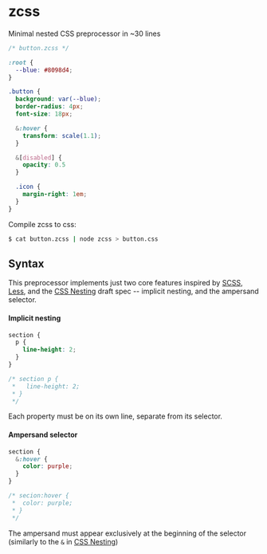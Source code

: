 # zcss

Minimal nested CSS preprocessor in ~30 lines

```scss
/* button.zcss */

:root {
  --blue: #8098d4;
}

.button {
  background: var(--blue);
  border-radius: 4px;
  font-size: 18px;

  &:hover {
    transform: scale(1.1);
  }

  &[disabled] {
    opacity: 0.5
  }

  .icon {
    margin-right: 1em;
  }
}
```

Compile zcss to css:

```bash
$ cat button.zcss | node zcss > button.css
```

## Syntax

This preprocessor implements just two core features inspired by [SCSS](https://sass-lang.com/documentation/syntax), [Less](http://lesscss.org/), and the [CSS Nesting](https://tabatkins.github.io/specs/css-nesting/) draft spec -- implicit nesting, and the ampersand selector.

#### Implicit nesting

```scss
section {
  p {
    line-height: 2;
  }
}

/* section p {
 *   line-height: 2;
 * }
 */
```

Each property must be on its own line, separate from its selector.

#### Ampersand selector

```scss
section {
  &:hover {
    color: purple;
  }
}

/* secion:hover {
 *  color: purple;
 * }
 */
```

The ampersand must appear exclusively at the beginning of the selector (similarly to the `&` in [CSS Nesting](https://tabatkins.github.io/specs/css-nesting/))


